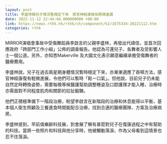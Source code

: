 ```yaml
---
layout: post
title: 李盛林稱兒子情況暫穩定下來　感官神經康復有輕微進展
date: 2022-11-12 22:44:04.000000000 +08:00
link: https://news.rthk.hk/rthk/ch/component/k2/1675334-20221112.htm
categories: rthk
---
```


MIRROR演唱會事故中受傷舞蹈員李啟言的父親李盛林，再發出代禱信，並首次回應政府「跨部門工作小組」公佈的調查報告。他認為可還兒子、各舞者及受影響人士一個公道。另外，亦知悉Makerville 及大國文化表示願意繼續承擔受傷舞者的醫療費用。

李盛林說，兒子在過去兩星期身體情況暫時穩定下來，亦漸漸適應了吞嚥方法，感官神經康復有輕微進展，令他們可以暫時「鬆一口氣」。但他說，目前兒子仍未能自然定時轉換姿勢，需要每晚等候醫護幫助調整睡姿及口腔護理才能入睡，治療時亦需面對不同程度肌肉和關節的拉扯鍛鍊。

他們正積極準備下一階段治療，盼望李啟言在新階段的治療和休息能得以平衡，基本個人衛生照顧及三餐進食時間能配合治療，找到合適的醫療團隊、方案及治療病房。

李盛林提到，早前值樂齡科技展，到會展了解有甚麼對兒子在復康過程之中有幫助的科技。當將一些照片和科技與他分享時，他被觸動落淚，作為父母看到這情景也忍不住落淚。
